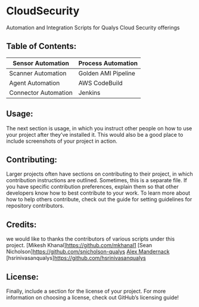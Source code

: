# CloudSecurity
Automation and Integration Scripts for Qualys Cloud Security offerings 




## Table of Contents: 

Sensor Automation | Process Automation
----------------- | ------------------
Scanner Automation | Golden AMI Pipeline
Agent Automation | AWS CodeBuild
Connector Automation | Jenkins 

## Usage: 
The next section is usage, in which you instruct other people on how to use your project after they’ve installed it. This would also be a good place to include screenshots of your project in action.

## Contributing: 
Larger projects often have sections on contributing to their project, in which contribution instructions are outlined. Sometimes, this is a separate file. If you have specific contribution preferences, explain them so that other developers know how to best contribute to your work. To learn more about how to help others contribute, check out the guide for setting guidelines for repository contributors.

## Credits: 
we would like to thanks the contributors of various scripts under this project.
[Mikesh Khanal]https://github.com/mkhanal1
[Sean Nicholson]https://github.com/snicholson-qualys
[Alex Mandernack](https://github.com/amandernackq)
[hsrinivasanqualys]https://github.com/hsrinivasanqualys

## License: 
Finally, include a section for the license of your project. For more information on choosing a license, check out GitHub’s licensing guide!

